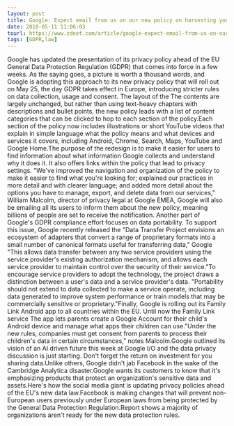 ```yaml
---
layout: post
title: Google: Expect email from us on our new policy on harvesting your personal data
date: 2018-05-11 11:06:03
tourl: https://www.zdnet.com/article/google-expect-email-from-us-on-our-new-policy-on-harvesting-your-personal-data/
tags: [GDPR,law]
---
```

Google has updated the presentation of its privacy policy ahead of the EU General Data Protection Regulation (GDPR) that comes into force in a few weeks. As the saying goes, a picture is worth a thousand words, and Google is adopting this approach to its new privacy policy that will roll out on May 25, the day GDPR takes effect in Europe, introducing stricter rules on data collection, usage and consent. The layout of the The contents are largely unchanged, but rather than using text-heavy chapters with descriptions and bullet points, the new policy leads with a list of content categories that can be clicked to hop to each section of the policy.Each section of the policy now includes illustrations or short YouTube videos that explain in simple language what the policy means and what devices and services it covers, including Android, Chrome, Search, Maps, YouTube and Google Home.The purpose of the redesign is to make it easier for users to find information about what information Google collects and understand why it does it. It also offers links within the policy that lead to privacy settings. "We've improved the navigation and organization of the policy to make it easier to find what you're looking for; explained our practices in more detail and with clearer language; and added more detail about the options you have to manage, export, and delete data from our services," William Malcolm, director of privacy legal at Google EMEA, Google will also be emailing all its users to inform them about the new policy, meaning billions of people are set to receive the notification. Another part of Google's GDPR compliance effort focuses on data portability. To support this issue, Google recently released the "Data Transfer Project envisions an ecosystem of adapters that convert a range of proprietary formats into a small number of canonical formats useful for transferring data," Google "This allows data transfer between any two service providers using the service provider's existing authorization mechanism, and allows each service provider to maintain control over the security of their service."To encourage service providers to adopt the technology, the project draws a distinction between a user's data and a service provider's data. "Portability should not extend to data collected to make a service operate, including data generated to improve system performance or train models that may be commercially sensitive or proprietary."Finally, Google is rolling out its Family Link Android app to all countries within the EU. Until now the Family Link service The app lets parents create a Google Account for their child's Android device and manage what apps their children can use."Under the new rules, companies must get consent from parents to process their children's data in certain circumstances," notes Malcolm.Google outlined its vision of an AI driven future this week at Google I/O and the data privacy discussion is just starting. Don't forget the return on investment for you sharing data.Unlike others, Google didn't jab Facebook in the wake of the Cambridge Analytica disaster.Google wants its customers to know that it's emphasizing products that protect an organization's sensitive data and assets.Here's how the social media giant is updating privacy policies ahead of the EU's new data law.Facebook is making changes that will prevent non-European users previously under European laws from being protected by the General Data Protection Regulation.Report shows a majority of organizations aren't ready for the new data protection rules.
